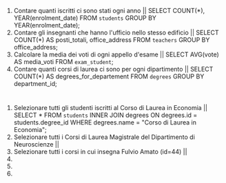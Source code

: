 1. Contare quanti iscritti ci sono stati ogni anno || SELECT COUNT(*), YEAR(enrolment_date) FROM `students` GROUP BY YEAR(enrolment_date);
1. Contare gli insegnanti che hanno l'ufficio nello stesso edificio || SELECT COUNT(*) AS posti_totali, office_address FROM `teachers` GROUP BY office_address;
1. Calcolare la media dei voti di ogni appello d'esame || SELECT AVG(vote) AS media_voti FROM `exam_student`;
1. Contare quanti corsi di laurea ci sono per ogni dipartimento || SELECT COUNT(*) AS degrees_for_departement FROM `degrees` GROUP BY department_id;

#
1. Selezionare tutti gli studenti iscritti al Corso di Laurea in Economia || SELECT * FROM `students` INNER JOIN degrees ON degrees.id = students.degree_id WHERE degrees.name = "Corso di Laurea in Economia";
1. Selezionare tutti i Corsi di Laurea Magistrale del Dipartimento di
Neuroscienze ||
1. Selezionare tutti i corsi in cui insegna Fulvio Amato (id=44) ||
1. 
1. 
1. 
